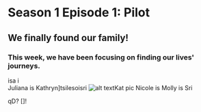 # Season 1 Episode 1: Pilot

## We finally found our family! 

### This week, we have been focusing on finding our lives' journeys. 


isa i                       
Juliana is 
Kathryn]tsilesoisri
![alt textKat pic](https://files.slack.com/files-pri/T0HTW3H0V-FND87ATJ7/5d4b7209.jpg)
Nicole is
Molly is
Sri


qD?
[]!




<!--stackedit_data:
eyJoaXN0b3J5IjpbLTc2NzA2MDczMCwxMzEwNjIyODg0LDEyOT
A1MjQ5ODcsLTU5NTU2NjY5MiwtMTg3MTcyNDkwNiw4Njc0MzQ5
MTEsNzI4MjIwMTQ5LC0xNTQyMDU2MzAyLC0xMjQxMDEzMiw2ND
I1NTg0MzksODE1MDY2MzI5XX0=
-->
